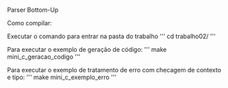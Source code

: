 Parser Bottom-Up

Como compilar:

Executar o comando para entrar na pasta do trabalho
'''
cd trabalho02/
'''

Para executar o exemplo de geração de código:
'''
make mini_c_geracao_codigo
'''

Para executar o exemplo de tratamento de erro com checagem de contexto e tipo:
'''
make mini_c_exemplo_erro
'''

